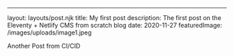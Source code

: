 ---
layout: layouts/post.njk
title: My first post
description: The first post on the Eleventy + Netlify CMS from scratch blog
date: 2020-11-27
featuredImage: /images/uploads/image1.jpeg


Another Post from CI/CID